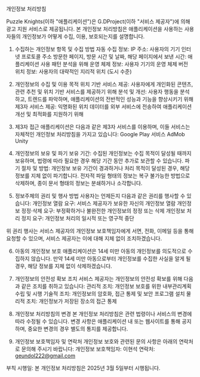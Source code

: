 개인정보 처리방침

Puzzle Knights(이하 "애플리케이션")은 G.DProject(이하 "서비스 제공자")에 의해 광고 지원 서비스로 제공됩니다. 본 개인정보 처리방침은 애플리케이션을 사용하는 사용자들의 개인정보가 어떻게 수집, 이용, 보호되는지를 설명합니다.

1. 수집하는 개인정보 항목 및 수집 방법
자동 수집 정보:
  IP 주소: 사용자의 기기 인터넷 프로토콜 주소​
  방문한 페이지, 방문 시간 및 날짜, 해당 페이지에서 보낸 시간: 애플리케이션 사용 패턴 분석을 위해​
  운영 체제 정보: 사용자 기기의 운영 체제 버전​
  위치 정보: 사용자의 대략적인 지리적 위치 (도시 수준)​

2. 개인정보의 수집 및 이용 목적
  위치 기반 서비스 제공: 사용자에게 개인화된 콘텐츠, 관련 추천 및 위치 기반 서비스를 제공하기 위해​
  분석 및 개선: 사용자 행동을 분석하고, 트렌드를 파악하며, 애플리케이션의 전반적인 성능과 기능을 향상시키기 위해​
  제3자 서비스 제공: 익명화된 위치 데이터를 외부 서비스에 전송하여 애플리케이션 개선 및 최적화를 지원하기 위해​

3. 제3자 접근
애플리케이션은 다음과 같은 제3자 서비스를 이용하며, 이들 서비스는 자체적인 개인정보 처리방침을 가지고 있습니다:
  Google Play 서비스
  AdMob
  Unity

4. 개인정보의 보유 및 파기
  보유 기간: 수집된 개인정보는 수집 목적이 달성될 때까지 보유하며, 법령에 따라 필요한 경우 해당 기간 동안 추가로 보관할 수 있습니다.​
  파기 절차 및 방법: 개인정보 보유 기간이 경과하거나 처리 목적이 달성된 경우, 해당 정보를 지체 없이 파기합니다. 전자적 파일 형태의 정보는 복구 불가능한 방법으로 삭제하며, 종이 문서 형태의 정보는 분쇄하거나 소각합니다.​

5. 정보주체의 권리 및 행사 방법
사용자는 언제든지 다음과 같은 권리를 행사할 수 있습니다:
  개인정보 열람 요구: 서비스 제공자가 보유한 자신의 개인정보 열람​
  개인정보 정정·삭제 요구: 부정확하거나 불완전한 개인정보의 정정 또는 삭제​
  개인정보 처리 정지 요구: 개인정보 처리의 일시적 또는 영구적 중단​

위 권리 행사는 서비스 제공자의 개인정보 보호책임자에게 서면, 전화, 이메일 등을 통해 요청할 수 있으며, 서비스 제공자는 이에 대해 지체 없이 조치하겠습니다.​

6. 아동의 개인정보 보호
  애플리케이션은 14세 미만 아동의 개인정보를 의도적으로 수집하지 않습니다. 만약 14세 미만 아동으로부터 개인정보를 수집한 사실을 알게 될 경우, 해당 정보를 지체 없이 삭제하겠습니다.​

7. 개인정보의 안전성 확보 조치
서비스 제공자는 개인정보의 안전성 확보를 위해 다음과 같은 조치를 취하고 있습니다:
  관리적 조치: 개인정보 보호를 위한 내부관리계획 수립 및 시행​
  기술적 조치: 개인정보의 암호화, 접근 통제 및 보안 프로그램 설치​
  물리적 조치: 개인정보가 저장된 장소의 접근 통제​

8. 개인정보 처리방침의 변경
본 개인정보 처리방침은 관련 법령이나 서비스의 변경에 따라 수정될 수 있습니다. 변경 사항은 애플리케이션 내 또는 웹사이트를 통해 공지하며, 중요한 변경의 경우 별도의 통지를 제공합니다.​

9. 개인정보 보호책임자 및 연락처
개인정보 보호와 관련된 문의 사항은 아래의 연락처로 문의해 주시기 바랍니다:
  개인정보 보호책임자: 이현석
  연락처: geundol222@gmail.com​

부칙
  시행일: 본 개인정보 처리방침은 2025년 3월 5일부터 시행됩니다.

